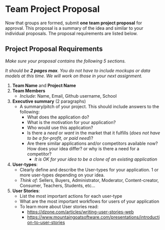 # Team Project Proposal

Now that groups are formed, submit **one team project proposal** for approval. This proposal is a summary of the idea and similar to your individual proposals. The proposal requirements are listed below.

## Project Proposal Requirements

_Make sure your proposal contains the following 5 sections._

_It should be **2 pages max**. You do not have to include mockups or data models at this time. We will work on those in your next assignment._

1. **Team Name** and **Project Name**
2. **Team Members**
    - _Include_: Name, Email, Github username, School
3. **Executive summary** (2 paragraphs)
    - A summary/pitch of your project. This should include answers to the following:
        + What does the application do?
        + What is the motivation for your application?
        + Who would use this application?
        + Is there a _need_ or _want_ in the market that it fulfills (_does not have to be a for-profit, or paid need_)?
        + Are there similar applications and/or competitors available now? How does your idea differ? or why is there a need for a competitor?
            * _It is OK for your idea to be a clone of an existing application_
4. **User-types**:
    - Clearly define and describe the User-types for your application. 1 or more user-types depending on your idea.
    - _Think of_: Sellers, Buyers, Administrator, Moderator, Content-creator, Consumer, Teachers, Students, etc...
5. **User Stories**:
    - List the most important actions for each user-type
    - What are the most important workflows for users of your application
    - To learn more about User stories read:
        + https://dzone.com/articles/writing-user-stories-web
        + https://www.mountaingoatsoftware.com/presentations/introduction-to-user-stories
